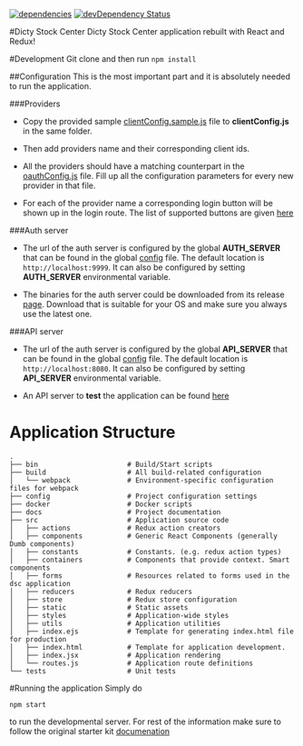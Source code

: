 [![dependencies](https://david-dm.org/dictybase/Dicty-Stock-Center.svg)](https://david-dm.org/dictybase/Dicty-Stock-Center)
[![devDependency Status](https://david-dm.org/dictybase/Dicty-Stock-Center/dev-status.svg)](https://david-dm.org/dictybase/Dicty-Stock-Center#info=devDependencies)

#Dicty Stock Center
Dicty Stock Center application rebuilt with React and Redux!

#Development
Git clone and then run `npm install`

##Configuration
This is the most important part and it is absolutely needed to run the application.

###Providers
* Copy the provided sample [clientConfig.sample.js](src/utils/clientConfig.sample.js) file
  to __clientConfig.js__  in the same folder. 

* Then add providers name and their corresponding client ids. 

* All the providers should have a matching counterpart in the
  [oauthConfig.js](src/utils/oauthConfig.js) file. Fill up all the
  configuration parameters for every new provider in that file.

* For each of the provider name a corresponding login button will be shown up
  in the login route. The list of supported buttons are given
  [here](https://lipis.github.io/bootstrap-social/)

###Auth server
* The url of the auth server is configured by the global __AUTH_SERVER__ that
  can be found in the global [config](config/_base.js) file. The default
  location is `http://localhost:9999`. It can also be configured by setting __AUTH_SERVER__
  environmental variable.

* The binaries for the auth server could be downloaded from its release
  [page](https://github.com/dictyBase/authserver/releases). Download that is
  suitable for your OS and make sure you always use the latest one.

###API server
* The url of the auth server is configured by the global __API_SERVER__ that
  can be found in the global [config](config/_base.js) file. The default
  location is `http://localhost:8080`. It can also be configured by setting __API_SERVER__
  environmental variable.

* An API server to **test** the application can be found [here](https://github.com/dictyBase/fake-dsc-server)

# Application Structure

```
.
├── bin                      # Build/Start scripts
├── build                    # All build-related configuration
│   └── webpack              # Environment-specific configuration files for webpack
├── config                   # Project configuration settings
├── docker                   # Docker scripts
├── docs                     # Project documentation 
├── src                      # Application source code
│   ├── actions              # Redux action creators
│   ├── components           # Generic React Components (generally Dumb components)
│   ├── constants            # Constants. (e.g. redux action types)
│   ├── containers           # Components that provide context. Smart components
│   ├── forms                # Resources related to forms used in the dsc application
│   ├── reducers             # Redux reducers
│   ├── store                # Redux store configuration
│   ├── static               # Static assets
│   ├── styles               # Application-wide styles
│   ├── utils                # Application utilities
│   ├── index.ejs            # Template for generating index.html file for production
│   ├── index.html           # Template for application development. 
│   ├── index.jsx            # Application rendering
│   └── routes.js            # Application route definitions
└── tests                    # Unit tests
```

#Running the application
Simply do

```npm start```

to run the developmental server.
For rest of the information make sure to follow the original starter kit [documenation](docs/react-redux-starter-kit.md)
